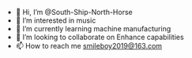 - 👋 Hi, I’m @South-Ship-North-Horse
- 👀 I’m interested in music
- 🌱 I’m currently learning machine manufacturing
- 💞️ I’m looking to collaborate on Enhance capabilities
- 📫 How to reach me smileboy2019@163.com

<!---
South-Ship-North-Horse/South-Ship-North-Horse is a ✨ special ✨ repository because its `README.md` (this file) appears on your GitHub profile.
You can click the Preview link to take a look at your changes.
--->
